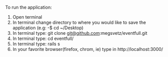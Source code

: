 To run the application:
  1. Open terminal
  2. In terminal change directory to where you would like to save the application
    (e.g: -$ cd ~/Desktop)
  3. In terminal type: git clone git@github.com:megsvetz/eventfull.git
  4. In terminal type: cd eventfull/
  5. In terminal type: rails s
  6. In your favorite browser(firefox, chrom, ie) type in http://localhost:3000/
